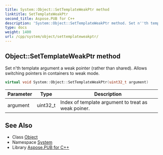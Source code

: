 ```yaml
---
title: System::Object::SetTemplateWeakPtr method
linktitle: SetTemplateWeakPtr
second_title: Aspose.PUB for C++
description: 'System::Object::SetTemplateWeakPtr method. Set n''th template argument a weak pointer (rather than shared). Allows switching pointers in containers to weak mode in C++.'
type: docs
weight: 1400
url: /cpp/system/object/settemplateweakptr/
---
```

## Object::SetTemplateWeakPtr method


Set n'th template argument a weak pointer (rather than shared). Allows switching pointers in containers to weak mode.

```cpp
virtual void System::Object::SetTemplateWeakPtr(uint32_t argument)
```


| Parameter | Type | Description |
| --- | --- | --- |
| argument | uint32_t | Index of template argument to treat as weak poiner. |

## See Also

* Class [Object](../)
* Namespace [System](../../)
* Library [Aspose.PUB for C++](../../../)
